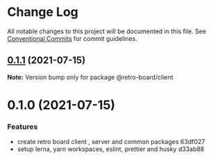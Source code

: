 # Change Log

All notable changes to this project will be documented in this file.
See [Conventional Commits](https://conventionalcommits.org) for commit guidelines.

## [0.1.1](/compare/@retro-board/client@0.1.0...@retro-board/client@0.1.1) (2021-07-15)

**Note:** Version bump only for package @retro-board/client





# 0.1.0 (2021-07-15)


### Features

* create retro board client , server and common packages 63df027
* setup lerna, yarn workspaces, eslint, prettier and husky d33ab88
